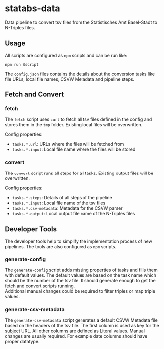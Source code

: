 # statabs-data

Data pipeline to convert tsv files from the Statistisches Amt Basel-Stadt to N-Triples files.

## Usage

All scripts are configured as `npm` scripts and can be run like:

```
npm run $script
```

The `config.json` files contains the details about the conversion tasks like file URLs, local file names, CSVW Metadata and pipeline steps.

## Fetch and Convert

### fetch

The `fetch` script uses `curl` to fetch all tsv files defined in the config and stores them in the `tmp` folder.
Existing local files will be overwritten.

Config properties:

- `tasks.*.url`: URLs where the files will be fetched from
- `tasks.*.input`: Local file name where the files will be stored

### convert

The `convert` script runs all steps for all tasks.
Existing output files will be overwritten.

Config properties:
 
- `tasks.*.steps`: Details of all steps of the pipeline
- `tasks.*.input`: Local file name of the tsv files
- `tasks.*.csv-metadata`: Metadata for the CSVW parser
- `tasks.*.output`: Local output file name of the N-Triples files

## Developer Tools

The developer tools help to simplify the implementation process of new pipelines.
The tools are also configured as `npm` scripts.

### generate-config

The `generate-config` script adds missing properties of tasks and fills them with default values.
The default values are based on the task name which should be the number of the tsv file.
It should generate enough to get the fetch and convert scripts running.  
Additional manual changes could be required to filter triples or map triple values.

### generate-csv-metadata

The `generate-csv-metadata` script generates a default CSVW Metadata file based on the headers of the tsv file.
The first column is used as key for the subject URL.
All other columns are defined as Literal values.
Manual changes are usually required.
For example date columns should have proper datatype.

